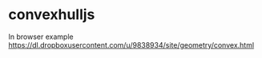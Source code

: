 convexhulljs
============

In browser example https://dl.dropboxusercontent.com/u/9838934/site/geometry/convex.html
